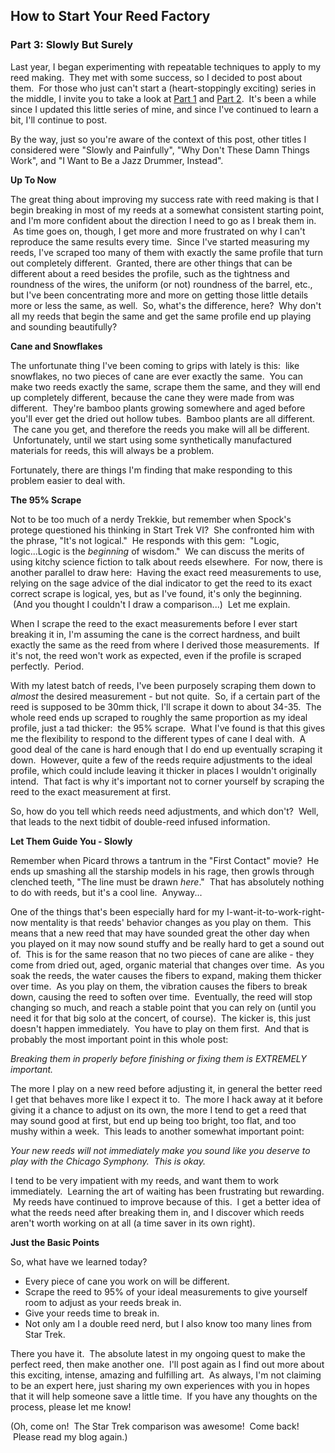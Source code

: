 ## How to Start Your Reed Factory
### Part 3: Slowly But Surely

Last year, I began experimenting with repeatable techniques to apply to my reed making.  They met with some success, so I decided to post about them.  For those who just can't start a (heart-stoppingly exciting) series in the middle, I invite you to take a look at [Part 1](/#/blog/ReedFactory1) and [Part 2](/#/blog/ReedFactory2).  It's been a while since I updated this little series of mine, and since I've continued to learn a bit, I'll continue to post.

By the way, just so you're aware of the context of this post, other titles I considered were "Slowly and Painfully", "Why Don't These Damn Things Work", and "I Want to Be a Jazz Drummer, Instead".

**Up To Now**

The great thing about improving my success rate with reed making is that I begin breaking in most of my reeds at a somewhat consistent starting point, and I'm more confident about the direction I need to go as I break them in.  As time goes on, though, I get more and more frustrated on why I can't reproduce the same results every time.  Since I've started measuring my reeds, I've scraped too many of them with exactly the same profile that turn out completely different.  Granted, there are other things that can be different about a reed besides the profile, such as the tightness and roundness of the wires, the uniform (or not) roundness of the barrel, etc., but I've been concentrating more and more on getting those little details more or less the same, as well.  So, what's the difference, here?  Why don't all my reeds that begin the same and get the same profile end up playing and sounding beautifully?

**Cane and Snowflakes**

The unfortunate thing I've been coming to grips with lately is this:  like snowflakes, no two pieces of cane are ever exactly the same.  You can make two reeds exactly the same, scrape them the same, and they will end up completely different, because the cane they were made from was different.  They're bamboo plants growing somewhere and aged before you'll ever get the dried out hollow tubes.  Bamboo plants are all different.  The cane you get, and therefore the reeds you make will all be different.  Unfortunately, until we start using some synthetically manufactured materials for reeds, this will always be a problem.

Fortunately, there are things I'm finding that make responding to this problem easier to deal with.

**The 95% Scrape**

Not to be too much of a nerdy Trekkie, but remember when Spock's protege questioned his thinking in Start Trek VI?  She confronted him with the phrase, "It's not logical."  He responds with this gem:  "Logic, logic...Logic is the *beginning* of wisdom."  We can discuss the merits of using kitchy science fiction to talk about reeds elsewhere.  For now, there is another parallel to draw here:  Having the exact reed measurements to use, relying on the sage advice of the dial indicator to get the reed to its exact correct scrape is logical, yes, but as I've found, it's only the beginning.  (And you thought I couldn't I draw a comparison...)  Let me explain.

When I scrape the reed to the exact measurements before I ever start breaking it in, I'm assuming the cane is the correct hardness, and built exactly the same as the reed from where I derived those measurements.  If it's not, the reed won't work as expected, even if the profile is scraped perfectly.  Period.

With my latest batch of reeds, I've been purposely scraping them down to *almost* the desired measurement - but not quite.  So, if a certain part of the reed is supposed to be 30mm thick, I'll scrape it down to about 34-35.  The whole reed ends up scraped to roughly the same proportion as my ideal profile, just a tad thicker:  the 95% scrape.  What I've found is that this gives me the flexibility to respond to the different types of cane I deal with.  A good deal of the cane is hard enough that I do end up eventually scraping it down.  However, quite a few of the reeds require adjustments to the ideal profile, which could include leaving it thicker in places I wouldn't originally intend.  That fact is why it's important not to corner yourself by scraping the reed to the exact measurement at first.

So, how do you tell which reeds need adjustments, and which don't?  Well, that leads to the next tidbit of double-reed infused information.

**Let Them Guide You - Slowly**

Remember when Picard throws a tantrum in the "First Contact" movie?  He ends up smashing all the starship models in his rage, then growls through clenched teeth, "The line must be drawn *here*."  That has absolutely nothing to do with reeds, but it's a cool line.  Anyway...

One of the things that's been especially hard for my I-want-it-to-work-right-now mentality is that reeds' behavior changes as you play on them.  This means that a new reed that may have sounded great the other day when you played on it may now sound stuffy and be really hard to get a sound out of.  This is for the same reason that no two pieces of cane are alike - they come from dried out, aged, organic material that changes over time.  As you soak the reeds, the water causes the fibers to expand, making them thicker over time.  As you play on them, the vibration causes the fibers to break down, causing the reed to soften over time.  Eventually, the reed will stop changing so much, and reach a stable point that you can rely on (until you need it for that big solo at the concert, of course).  The kicker is, this just doesn't happen immediately.  You have to play on them first.  And that is probably the most important point in this whole post:

*Breaking them in properly before finishing or fixing them is EXTREMELY important.*

The more I play on a new reed before adjusting it, in general the better reed I get that behaves more like I expect it to.  The more I hack away at it before giving it a chance to adjust on its own, the more I tend to get a reed that may sound good at first, but end up being too bright, too flat, and too mushy within a week.  This leads to another somewhat important point:

*Your new reeds will not immediately make you sound like you deserve to play with the Chicago Symphony.  This is okay.*

I tend to be very impatient with my reeds, and want them to work immediately.  Learning the art of waiting has been frustrating but rewarding.  My reeds have continued to improve because of this.  I get a better idea of what the reeds need after breaking them in, and I discover which reeds aren't worth working on at all (a time saver in its own right).

**Just the Basic Points**

So, what have we learned today?

- Every piece of cane you work on will be different.
- Scrape the reed to 95% of your ideal measurements to give yourself room to adjust as your reeds break in.
- Give your reeds time to break in.
- Not only am I a double reed nerd, but I also know too many lines from Star Trek.

There you have it.  The absolute latest in my ongoing quest to make the perfect reed, then make another one.  I'll post again as I find out more about this exciting, intense, amazing and fulfilling art.  As always, I'm not claiming to be an expert here, just sharing my own experiences with you in hopes that it will help someone save a little time.  If you have any thoughts on the process, please let me know!

(Oh, come on!  The Star Trek comparison was awesome!  Come back!  Please read my blog again.)